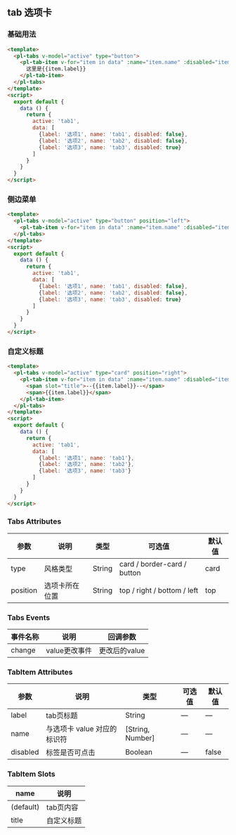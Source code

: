 ## tab 选项卡

### 基础用法

```html
<template>
  <pl-tabs v-model="active" type="button">
    <pl-tab-item v-for="item in data" :name="item.name" :disabled="item.disabled" :label="item.label" :key="item.name">
      这里是{{item.label}}
    </pl-tab-item>
  </pl-tabs>
</template>
<script>
  export default {
    data () {
      return {
        active: 'tab1',
        data: [
          {label: '选项1', name: 'tab1', disabled: false},
          {label: '选项2', name: 'tab2', disabled: false},
          {label: '选项3', name: 'tab3', disabled: true}
        ]
      }
    }
  }
</script>
```

### 侧边菜单

```html
<template>
  <pl-tabs v-model="active" type="button" position="left">
    <pl-tab-item v-for="item in data" :name="item.name" :disabled="item.disabled">{{item.label}}</pl-tab-item>
  </pl-tabs>
</template>
<script>
  export default {
    data () {
      return {
        active: 'tab1',
        data: [
          {label: '选项1', name: 'tab1', disabled: false},
          {label: '选项2', name: 'tab2', disabled: false},
          {label: '选项3', name: 'tab3', disabled: true}
        ]
      }           
    }
  }
</script>
```



### 自定义标题

```html
<template>
  <pl-tabs v-model="active" type="card" position="right">
    <pl-tab-item v-for="item in data" :name="item.name" :disabled="item.disabled" :key="item.name">
      <span slot="title">--{{item.label}}--</span>
      <span>{{item.label}}</span>
    </pl-tab-item>
  </pl-tabs>
</template>
<script>
  export default {
    data () {
      return {
        active: 'tab1',
        data: [
          {label: '选项1', name: 'tab1'},
          {label: '选项2', name: 'tab2'},
          {label: '选项3', name: 'tab3'}
        ]
      }           
    }
  }
</script>
```


### Tabs Attributes
| 参数      | 说明    | 类型      | 可选值       | 默认值   |
|---------- |-------- |---------- |-------------  |-------- |
| type      | 风格类型 | String | card / border-card / button |  card   |
| position  | 选项卡所在位置 | String | top / right / bottom / left  |  top   |

### Tabs Events
| 事件名称      | 说明    | 回调参数      |
|---------- |-------- |---------- |
| change     |   value更改事件   | 更改后的value | 


### TabItem Attributes
| 参数      | 说明    | 类型      | 可选值       | 默认值   |
|---------- |-------- |---------- |-------------  |-------- |
| label     | tab页标题 | String | —            |   —     |
| name      | 与选项卡 value 对应的标识符 | [String, Number] | —            |   —     |
| disabled  | 标签是否可点击 | Boolean | —            |  false   |


### TabItem Slots
| name      | 说明    | 
|---------- |-------- |
| (default)     |   tab页内容   |
| title     |   自定义标题   |
